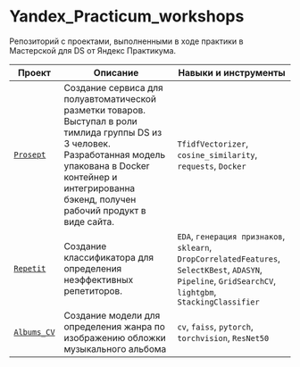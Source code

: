 # Yandex_Practicum_workshops

Репозиторий с проектами, выполненными в ходе практики в Мастерской для DS от Яндекс Практикума.

| **Проект**  | **Описание** |   **Навыки и инструменты** |
| --- | --- | --- |
| [`Prosept`](https://github.com/pzae/Yandex_Practicum_workshops/tree/main/Prosept) | Cоздание сервиса для полуавтоматической разметки товаров. Выступал в роли тимлида группы DS из 3 человек. Разработанная модель упакована в Docker контейнер и интегрированна бэкенд, получен рабочий продукт в виде сайта. | `TfidfVectorizer`, `cosine_similarity`, `requests`, `Docker` |
| [`Repetit`](https://github.com/pzae/Yandex_Practicum_workshops/tree/main/Repetit) | Создание классификатора для определения неэффективных репетиторов. | `EDA`, `генерация признаков`, `sklearn`, `DropCorrelatedFeatures`, `SelectKBest`, `ADASYN`, `Pipeline`, `GridSearchCV`, `lightgbm`, `StackingClassifier` |
| [`Albums_CV`](https://github.com/pzae/Yandex_Practicum_workshops/tree/main/Albums-CV) | Создание модели для определения жанра по изображению обложки музыкального альбома | `cv`, `faiss`, `pytorch`, `torchvision`, `ResNet50` |
